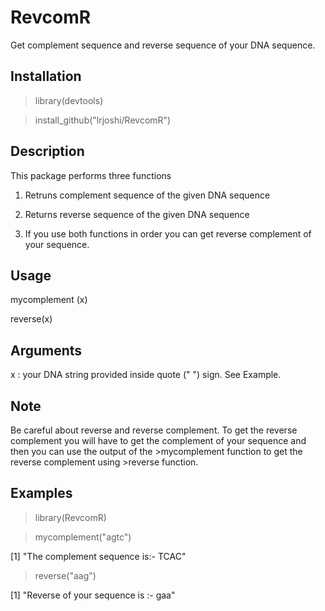# RevcomR

Get complement sequence and reverse sequence of your DNA sequence.

## Installation 
>library(devtools)

>install_github("lrjoshi/RevcomR")

## Description

This package performs three functions

1. Retruns complement sequence of the given DNA sequence

2. Returns reverse sequence of the given DNA sequence

3. If you use both functions in order you can get reverse complement of your sequence.

## Usage

mycomplement (x)

reverse(x)

## Arguments

x	: your DNA string provided inside quote (" ") sign. See Example.

## Note

Be careful about reverse and reverse complement. To get the reverse complement you will have to get the complement of your sequence and then you can use the output of the >mycomplement function to get the reverse complement using >reverse function.

## Examples

> library(RevcomR)

> mycomplement("agtc")

[1] "The complement sequence is:- TCAC"


> reverse("aag")

[1] "Reverse of your sequence is :- gaa"
